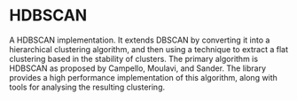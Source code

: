 # HDBSCAN
A HDBSCAN implementation.
It extends DBSCAN by converting it into a hierarchical clustering algorithm, and then using a technique to extract a flat clustering based in the stability of clusters.
The primary algorithm is HDBSCAN as proposed by Campello, Moulavi, and Sander. The library provides a high performance implementation of this algorithm, along with tools for analysing the resulting clustering.
